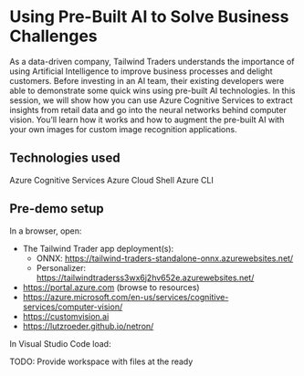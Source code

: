 # Using Pre-Built AI to Solve Business Challenges

As a data-driven company, Tailwind Traders understands the importance of using Artificial Intelligence to improve business processes and delight customers. Before investing in an AI team, their existing developers were able to demonstrate some quick wins using pre-built AI technologies. In this session, we will show how you can use Azure Cognitive Services to extract insights from retail data and go into the neural networks behind computer vision. You’ll learn how it works and how to augment the pre-built AI with your own images for custom image recognition applications.

## Technologies used

Azure Cognitive Services
Azure Cloud Shell
Azure CLI

## Pre-demo setup

In a browser, open:

* The Tailwind Trader app deployment(s):
  * ONNX: https://tailwind-traders-standalone-onnx.azurewebsites.net/
  * Personalizer: https://tailwindtraderss3wx6j2hv652e.azurewebsites.net/
* https://portal.azure.com (browse to resources)  
* https://azure.microsoft.com/en-us/services/cognitive-services/computer-vision/
* https://customvision.ai
* https://lutzroeder.github.io/netron/

In Visual Studio Code load:

TODO: Provide workspace with files at the ready
